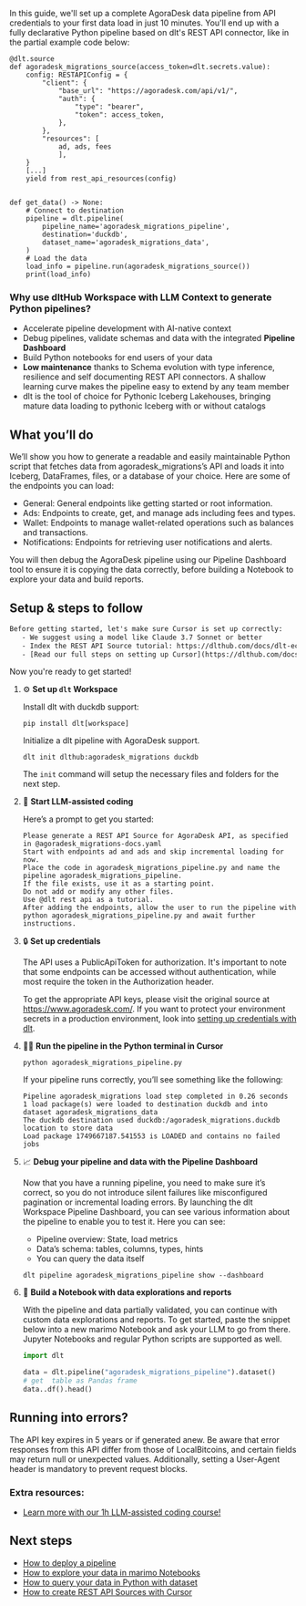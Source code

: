 In this guide, we'll set up a complete AgoraDesk data pipeline from API credentials to your first data load in just 10 minutes. You'll end up with a fully declarative Python pipeline based on dlt's REST API connector, like in the partial example code below:

```python-outcome
@dlt.source
def agoradesk_migrations_source(access_token=dlt.secrets.value):
    config: RESTAPIConfig = {
        "client": {
            "base_url": "https://agoradesk.com/api/v1/",
            "auth": {
                "type": "bearer",
                "token": access_token,
            },
        },
        "resources": [
            ad, ads, fees
            ],
    }
    [...]
    yield from rest_api_resources(config)


def get_data() -> None:
    # Connect to destination
    pipeline = dlt.pipeline(
        pipeline_name='agoradesk_migrations_pipeline',
        destination='duckdb',
        dataset_name='agoradesk_migrations_data', 
    )
    # Load the data
    load_info = pipeline.run(agoradesk_migrations_source())
    print(load_info) 
```

### Why use dltHub Workspace with LLM Context to generate Python pipelines?

- Accelerate pipeline development with AI-native context
- Debug pipelines, validate schemas and data with the integrated **Pipeline Dashboard**
- Build Python notebooks for end users of your data
- **Low maintenance** thanks to Schema evolution with type inference, resilience and self documenting REST API connectors. A shallow learning curve makes the pipeline easy to extend by any team member
- dlt is the tool of choice for Pythonic Iceberg Lakehouses, bringing mature data loading to pythonic Iceberg with or without catalogs

## What you’ll do

We’ll show you how to generate a readable and easily maintainable Python script that fetches data from agoradesk_migrations’s API and loads it into Iceberg, DataFrames, files, or a database of your choice. Here are some of the endpoints you can load:

- General: General endpoints like getting started or root information.
- Ads: Endpoints to create, get, and manage ads including fees and types.
- Wallet: Endpoints to manage wallet-related operations such as balances and transactions.
- Notifications: Endpoints for retrieving user notifications and alerts.

You will then debug the AgoraDesk pipeline using our Pipeline Dashboard tool to ensure it is copying the data correctly, before building a Notebook to explore your data and build reports.

## Setup & steps to follow

```default
Before getting started, let's make sure Cursor is set up correctly:
   - We suggest using a model like Claude 3.7 Sonnet or better
   - Index the REST API Source tutorial: https://dlthub.com/docs/dlt-ecosystem/verified-sources/rest_api/ and add it to context as **@dlt rest api**
   - [Read our full steps on setting up Cursor](https://dlthub.com/docs/dlt-ecosystem/llm-tooling/cursor-restapi#23-configuring-cursor-with-documentation)
```

Now you're ready to get started!

1. ⚙️ **Set up `dlt` Workspace**
    
    Install dlt with duckdb support:
    ```shell
    pip install dlt[workspace]
    ```

    Initialize a dlt pipeline with AgoraDesk support.
    ```shell
    dlt init dlthub:agoradesk_migrations duckdb
    ```

    The `init` command will setup the necessary files and folders for the next step.
    
2. 🤠 **Start LLM-assisted coding**
    
    Here’s a prompt to get you started:
    
    ```prompt
    Please generate a REST API Source for AgoraDesk API, as specified in @agoradesk_migrations-docs.yaml 
    Start with endpoints ad and ads and skip incremental loading for now. 
    Place the code in agoradesk_migrations_pipeline.py and name the pipeline agoradesk_migrations_pipeline. 
    If the file exists, use it as a starting point. 
    Do not add or modify any other files. 
    Use @dlt rest api as a tutorial. 
    After adding the endpoints, allow the user to run the pipeline with python agoradesk_migrations_pipeline.py and await further instructions.
    ```

    
3. 🔒 **Set up credentials** 
    
    The API uses a PublicApiToken for authorization. It's important to note that some endpoints can be accessed without authentication, while most require the token in the Authorization header.
    
    To get the appropriate API keys, please visit the original source at https://www.agoradesk.com/.
    If you want to protect your environment secrets in a production environment, look into [setting up credentials with dlt](https://dlthub.com/docs/walkthroughs/add_credentials).
    
4. 🏃‍♀️ **Run the pipeline in the Python terminal in Cursor**
    
    ```shell
    python agoradesk_migrations_pipeline.py
    ```
    
    If your pipeline runs correctly, you’ll see something like the following:
    
    ```shell
    Pipeline agoradesk_migrations load step completed in 0.26 seconds
    1 load package(s) were loaded to destination duckdb and into dataset agoradesk_migrations_data
    The duckdb destination used duckdb:/agoradesk_migrations.duckdb location to store data
    Load package 1749667187.541553 is LOADED and contains no failed jobs
    ```
    
5. 📈 **Debug your pipeline and data with the Pipeline Dashboard**

    Now that you have a running pipeline, you need to make sure it’s correct, so you do not introduce silent failures like misconfigured pagination or incremental loading errors. By launching the dlt Workspace Pipeline Dashboard, you can see various information about the pipeline to enable you to test it. Here you can see:
    - Pipeline overview: State, load metrics
    - Data’s schema: tables, columns, types, hints
    - You can query the data itself
    
    ```shell
    dlt pipeline agoradesk_migrations_pipeline show --dashboard
    ```
    
6. 🐍 **Build a Notebook with data explorations and reports**

    With the pipeline and data partially validated, you can continue with custom data explorations and reports. To get started, paste the snippet below into a new marimo Notebook and ask your LLM to go from there. Jupyter Notebooks and regular Python scripts are supported as well.

    
    ```python
    import dlt

   data = dlt.pipeline("agoradesk_migrations_pipeline").dataset()
   # get  table as Pandas frame
   data..df().head()
    ```

## Running into errors?

The API key expires in 5 years or if generated anew. Be aware that error responses from this API differ from those of LocalBitcoins, and certain fields may return null or unexpected values. Additionally, setting a User-Agent header is mandatory to prevent request blocks.

### Extra resources:

- [Learn more with our 1h LLM-assisted coding course!](https://www.youtube.com/watch?v=GGid70rnJuM)

## Next steps

- [How to deploy a pipeline](https://dlthub.com/docs/walkthroughs/deploy-a-pipeline)
- [How to explore your data in marimo Notebooks](https://dlthub.com/docs/general-usage/dataset-access/marimo)
- [How to query your data in Python with dataset](https://dlthub.com/docs/general-usage/dataset-access/dataset)
- [How to create REST API Sources with Cursor](https://dlthub.com/docs/dlt-ecosystem/llm-tooling/cursor-restapi)